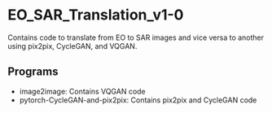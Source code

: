 # EO_SAR_Translation_v1-0
Contains code to translate from EO to SAR images and vice versa to another using pix2pix, CycleGAN, and VQGAN.

## Programs
- image2image: Contains VQGAN code
- pytorch-CycleGAN-and-pix2pix: Contains pix2pix and CycleGAN code

